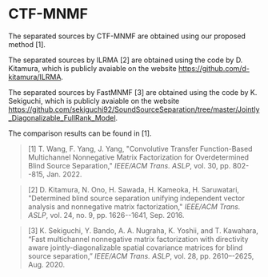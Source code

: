 # CTF-MNMF
The separated sources by CTF-MNMF are obtained using our proposed method [1].

The separated sources by ILRMA [2] are obtained using the code by D. Kitamura, which is publicly avaiable on the website https://github.com/d-kitamura/ILRMA.

The separated sources by FastMNMF [3] are obtained using the code by K. Sekiguchi, which is publicly avaiable on the website https://github.com/sekiguchi92/SoundSourceSeparation/tree/master/Jointly_Diagonalizable_FullRank_Model.

The comparison results can be found in [1].

>[1] T. Wang, F. Yang, J. Yang, "Convolutive Transfer Function-Based Multichannel Nonnegative Matrix Factorization for Overdetermined Blind Source Separation," *IEEE/ACM Trans. ASLP*, vol. 30, pp. 802--815, Jan. 2022.

>[2] D. Kitamura, N. Ono, H. Sawada, H. Kameoka, H. Saruwatari, "Determined blind source separation unifying independent vector analysis and nonnegative matrix factorization," *IEEE/ACM Trans. ASLP*, vol. 24, no. 9, pp. 1626--1641, Sep. 2016.

>[3] K. Sekiguchi, Y. Bando, A. A. Nugraha, K. Yoshii, and T. Kawahara, “Fast multichannel nonnegative matrix factorization with directivity aware jointly-diagonalizable spatial covariance matrices for blind source separation,” *IEEE/ACM Trans. ASLP*, vol. 28, pp. 2610–-2625, Aug. 2020.
